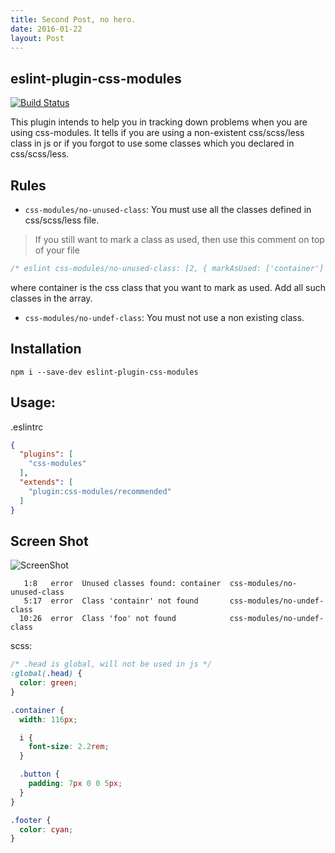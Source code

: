 ```yaml
---
title: Second Post, no hero.
date: 2016-01-22
layout: Post
---
```


## eslint-plugin-css-modules

[![Build Status](https://travis-ci.org/atfzl/eslint-plugin-css-modules.svg?branch=master)](https://travis-ci.org/atfzl/eslint-plugin-css-modules)

This plugin intends to help you in tracking down problems when you are using css-modules. It tells if you are using a non-existent css/scss/less class in js or if you forgot to use some classes which you declared in css/scss/less.

## Rules

* `css-modules/no-unused-class`: You must use all the classes defined in css/scss/less file.

>If you still want to mark a class as used, then use this comment on top of your file
```js
/* eslint css-modules/no-unused-class: [2, { markAsUsed: ['container'] }] */
```
where container is the css class that you want to mark as used.
Add all such classes in the array.

* `css-modules/no-undef-class`: You must not use a non existing class.

## Installation

```
npm i --save-dev eslint-plugin-css-modules
```

## Usage:

.eslintrc
```json
{
  "plugins": [
    "css-modules"
  ],
  "extends": [
    "plugin:css-modules/recommended"
  ]
}
```

## Screen Shot

![ScreenShot](https://raw.githubusercontent.com/atfzl/eslint-plugin-css-modules/master/screenshots/screenshot3.png)

```
   1:8   error  Unused classes found: container  css-modules/no-unused-class
   5:17  error  Class 'containr' not found       css-modules/no-undef-class
  10:26  error  Class 'foo' not found            css-modules/no-undef-class
```

scss:

```scss
/* .head is global, will not be used in js */
:global(.head) {
  color: green;
}

.container {
  width: 116px;

  i {
    font-size: 2.2rem;
  }

  .button {
    padding: 7px 0 0 5px;
  }
}

.footer {
  color: cyan;
}
```